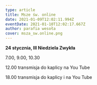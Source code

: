 ```yaml
---
type: article
title: Msze św. online
date: 2021-01-09T12:02:11.994Z
eventDate: 2021-01-10T12:02:17.667Z
author: parafia wesoła
cover: msza_sw.online.png
---
```

<!--StartFragment-->

**24 stycznia, III Niedziela Zwykła**

7.00, 9.00, 10.30

12.00 transmisja do kaplicy  na You Tube

18.00 transmisja do kaplicy i na You Tube

<!--EndFragment-->